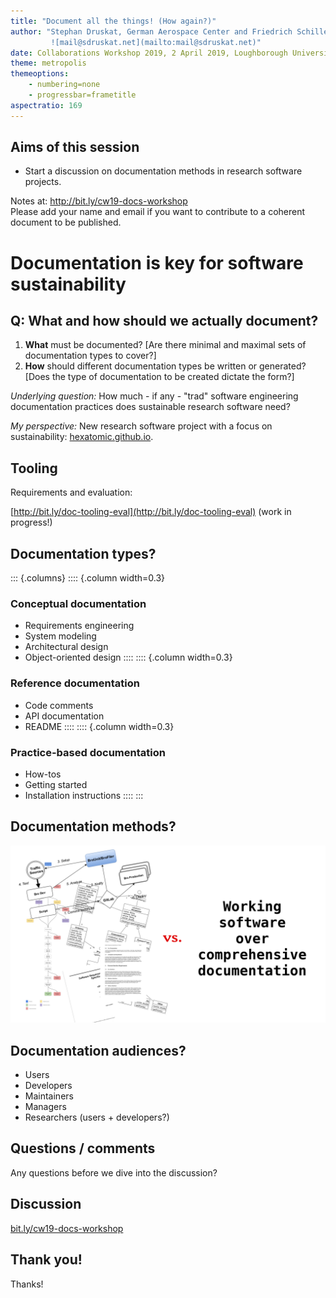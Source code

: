 ```yaml
---
title: "Document all the things! (How again?)"
author: "Stephan Druskat, German Aerospace Center and Friedrich Schiller University Jena \\
	     ![mail@sdruskat.net](mailto:mail@sdruskat.net)"
date: Collaborations Workshop 2019, 2 April 2019, Loughborough University
theme: metropolis
themeoptions: 
	- numbering=none
	- progressbar=frametitle
aspectratio: 169
---
```


## Aims of this session

- Start a discussion on documentation methods in research software projects.

Notes at: http://bit.ly/cw19-docs-workshop  
Please add your name and email if you want to contribute to a coherent document to be published.


# Documentation is key for software sustainability


## Q: What and how should we actually document?

1. **What** must be documented? [Are there minimal and maximal sets of documentation types to cover?]
2. **How** should different documentation types be written or generated? [Does the type of documentation to be created dictate the form?]

*Underlying question:* How much - if any - "trad" software engineering documentation practices does sustainable research software need?

*My perspective:* New research software project with a focus on sustainability: [hexatomic.github.io](https://hexatomic.github.io).


## Tooling

Requirements and evaluation:

[http://bit.ly/doc-tooling-eval](http://bit.ly/doc-tooling-eval) (work in progress!)


## Documentation types?

::: {.columns}
:::: {.column width=0.3}
### Conceptual documentation 

- Requirements engineering
- System modeling
- Architectural design
- Object-oriented design
::::
:::: {.column width=0.3}
### Reference documentation

- Code comments
- API documentation
- README
::::
:::: {.column width=0.3}
### Practice-based documentation

- How-tos
- Getting started
- Installation instructions
::::
:::


## Documentation methods?

![](img.png)


## Documentation audiences?

- Users
- Developers
- Maintainers
- Managers
- Researchers (users + developers?)



## Questions / comments

Any questions before we dive into the discussion?


## Discussion

[bit.ly/cw19-docs-workshop](http://bit.ly/cw19-docs-workshop)


## Thank you!

Thanks!